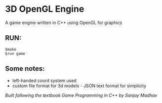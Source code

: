 # 3D OpenGL Engine

A game engine written in C++ using OpenGL for graphics

## RUN: 
````
$make 
$run game
````

## Some notes:

* left-handed coord system used
* custom file format for 3d models - JSON text format for simplicity

_Built following the textbook Game Programming in C++ by Sanjay Madhav_ 
